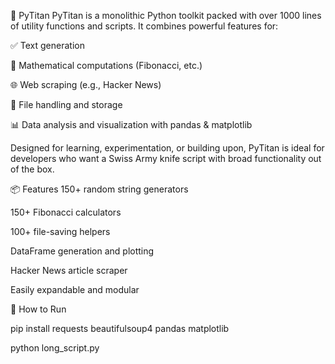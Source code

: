 🐍 PyTitan
PyTitan is a monolithic Python toolkit packed with over 1000 lines of utility functions and scripts. It combines powerful features for:

✅ Text generation

🔢 Mathematical computations (Fibonacci, etc.)

🌐 Web scraping (e.g., Hacker News)

📁 File handling and storage

📊 Data analysis and visualization with pandas & matplotlib

Designed for learning, experimentation, or building upon, PyTitan is ideal for developers who want a Swiss Army knife script with broad functionality out of the box.

📦 Features
150+ random string generators

150+ Fibonacci calculators

100+ file-saving helpers

DataFrame generation and plotting

Hacker News article scraper

Easily expandable and modular

🚀 How to Run

pip install requests beautifulsoup4 pandas matplotlib

python long_script.py
